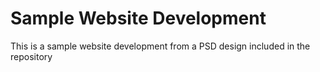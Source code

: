 # Sample Website Development
This is a sample website development from a PSD design included in the repository
